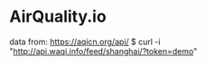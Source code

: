 # AirQuality.io
data from: https://aqicn.org/api/
 $ curl -i "http://api.waqi.info/feed/shanghai/?token=demo"
